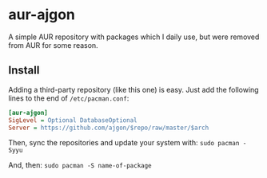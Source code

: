 # aur-ajgon

A simple AUR repository with packages which I daily use, but were removed from AUR for some reason.

## Install

Adding a third-party repository (like this one) is easy. Just add the following lines to the end of `/etc/pacman.conf`:

```ini
[aur-ajgon]
SigLevel = Optional DatabaseOptional
Server = https://github.com/ajgon/$repo/raw/master/$arch
```

Then, sync the repositories and update your system with: `sudo pacman -Syyu`

And, then: `sudo pacman -S name-of-package`
